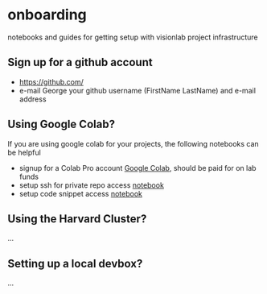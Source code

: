 # onboarding
notebooks and guides for getting setup with visionlab project infrastructure

## Sign up for a github account
- https://github.com/
- e-mail George your github username (FirstName LastName) and e-mail address

## Using Google Colab?
If you are using google colab for your projects, the following notebooks can be helpful
- signup for a Colab Pro account [Google Colab](https://colab.research.google.com/), should be paid for on lab funds
- setup ssh for private repo access [notebook](https://colab.research.google.com/drive/1AaBFZDYizf8mxVZ70LXWmkGznonE9FlA?usp=sharing)
- setup code snippet access [notebook](https://colab.research.google.com/github/harvard-visionlab/onboarding/blob/main/notebooks/visionlab_use_snippets.ipynb)

## Using the Harvard Cluster?
...

## Setting up a local devbox?
...
